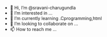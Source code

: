 - 👋 Hi, I’m @sravani-charugundla
- 👀 I’m interested in ...
- 🌱 I’m currently learning .Cprogramming,html
- 💞️ I’m looking to collaborate on ...
- 📫 How to reach me ...

<!---
beginner-me/beginner-me is a ✨ special ✨ repository because its `README.md` (this file) appears on your GitHub profile.
You can click the Preview link to take a look at your changes.
--->
